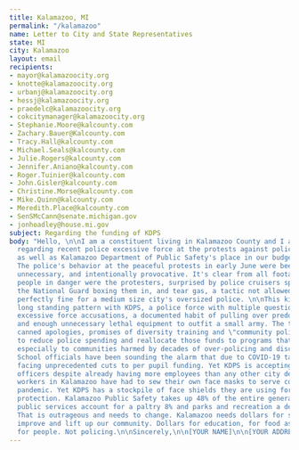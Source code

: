 ```yaml
---
title: Kalamazoo, MI
permalink: "/kalamazoo"
name: Letter to City and State Representatives
state: MI
city: Kalamazoo
layout: email
recipients:
- mayor@kalamazoocity.org
- knotte@kalamazoocity.org
- urbanj@kalamazoocity.org
- hessj@kalamazoocity.org
- praedelc@kalamazoocity.org
- cokcitymanager@kalamazoocity.org
- Stephanie.Moore@kalcounty.com
- Zachary.Bauer@Kalcounty.com
- Tracy.Hall@kalcounty.com
- Michael.Seals@kalcounty.com
- Julie.Rogers@kalcounty.com
- Jennifer.Aniano@kalcounty.com
- Roger.Tuinier@kalcounty.com
- John.Gisler@kalcounty.com
- Christine.Morse@kalcounty.com
- Mike.Quinn@kalcounty.com
- Meredith.Place@kalcounty.com
- SenSMcCann@senate.michigan.gov
- jonhoadley@house.mi.gov
subject: Regarding the funding of KDPS
body: "Hello, \n\nI am a constituent living in Kalamazoo County and I am writing to you 
  regarding recent police excessive force at the protests against police brutality 
  as well as Kalamazoo Department of Public Safety's place in our budgets.
  The police's behavior at the peaceful protests in early June were been aggressive, 
  unnecessary, and intentionally provocative. It's clear from all footage that the only 
  people in danger were the protesters, surprised by police cruisers speeding towards them, 
  the National Guard boxing them in, and tear gas, a tactic not allowed in war but evidently 
  perfectly fine for a medium size city's oversized police. \n\nThis kind of behavior is a 
  long standing pattern with KDPS, a police force with multiple questionable in custody deaths, 
  excessive force accusations, a documented habit of pulling over predominantly black drivers 
  and enough unnecessary lethal equipment to outfit a small army. The time for hiding behind 
  canned apologies, promises of diversity training and \"community policing\" is over. It's time 
  to reduce police spending and reallocate those funds to programs that have real tangible benefits, 
  especially to communities harmed by decades of over-policing and discrimination. \n\nKalamazoo Public 
  School officials have been sounding the alarm that due to COVID-19 tax shortfalls, they could be
  facing unprecedented cuts to per pupil funding. Yet KDPS is accepting applications for new 
  officers despite already having more employees than any other city department. Public health 
  workers in Kalamazoo have had to sew their own face masks to serve consumers safely during the 
  pandemic. Yet KDPS has a stockpile of face shields they are using for public intimidation, not 
  protection. Kalamazoo Public Safety takes up 48% of the entire general fund budget for 2020. Other 
  public services account for a paltry 8% and parks and recreation a depressing 4% of budget. 
  That is outrageous and needs to change. Kalamazoo needs dollars for services that actually 
  improve and lift up our community. Dollars for education, for food assistance, for housing, 
  for people. Not policing.\n\nSincerely,\n\n[YOUR NAME]\n\n[YOUR ADDRESS]\n\n[YOUR EMAIL]\n\n[YOUR PHONE NUMBER]"
---
```


